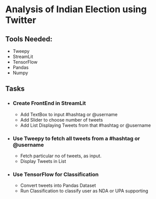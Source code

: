 # Analysis of Indian Election using Twitter

## Tools Needed:

- Tweepy
- StreamLit
- TensorFlow
- Pandas
- Numpy

## Tasks

- ### Create FrontEnd in StreamLit
  - Add TextBox to input #hashtag or @username
  - Add Slider to choose number of tweets
  - Add List Displaying Tweets from that #hashtag or @username
- ### Use Tweepy to fetch all tweets from a #hashtag or @username
  - Fetch particular no of tweets, as input.
  - Display Tweets in List
- ### Use TensorFlow for Classification
  - Convert tweets into Pandas Dataset
  - Run Classification to classify user as NDA or UPA supporting
